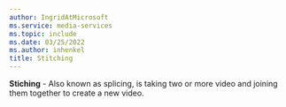 ```yaml
---
author: IngridAtMicrosoft
ms.service: media-services
ms.topic: include
ms.date: 03/25/2022
ms.author: inhenkel
title: Stitching
---
```


**Stiching** - Also known as splicing, is taking two or more video and joining them together to create a new video.
